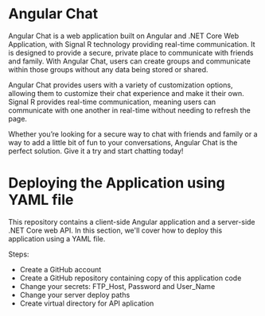 
# Angular Chat
Angular Chat is a web application built on Angular and .NET Core Web Application, with Signal R technology providing real-time communication. It is designed to provide a secure, private place to communicate with friends and family. With Angular Chat, users can create groups and communicate within those groups without any data being stored or shared.

Angular Chat provides users with a variety of customization options, allowing them to customize their chat experience and make it their own. Signal R provides real-time communication, meaning users can communicate with one another in real-time without needing to refresh the page.

Whether you’re looking for a secure way to chat with friends and family or a way to add a little bit of fun to your conversations, Angular Chat is the perfect solution. Give it a try and start chatting today!

# Deploying the Application using YAML file
This repository contains a client-side Angular application and a server-side .NET Core web API. 
In this section, we'll cover how to deploy this application using a YAML file.

Steps:
- Create a GitHub account
- Create a GitHub repository containing copy of this application code
- Change your secrets: FTP_Host, Password and User_Name
- Change your server deploy paths
- Create virtual directory for API aplication


